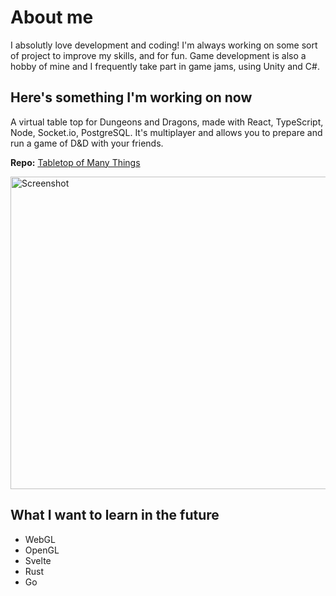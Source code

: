 # About me

I absolutly love development and coding! I'm always working on some sort of project to improve my skills, and for fun.
Game development is also a hobby of mine and I frequently take part in game jams, using Unity and C#.

## Here's something I'm working on now

A virtual table top for Dungeons and Dragons, made with React, TypeScript, Node, Socket.io, PostgreSQL.
It's multiplayer and allows you to prepare and run a game of D&D with your friends.

**Repo:** [Tabletop of Many Things](https://github.com/bsmrdel101/Tabletop-of-Many-Things)
<!-- 
![Screenshot](https://user-images.githubusercontent.com/43832671/218555309-51ad226c-ae20-4aa0-8da5-73fd486d1ff5.png) -->
<img src="https://user-images.githubusercontent.com/43832671/218555309-51ad226c-ae20-4aa0-8da5-73fd486d1ff5.png" alt="Screenshot" width="770" height="500" />

## What I want to learn in the future

- WebGL
- OpenGL
- Svelte
- Rust
- Go
